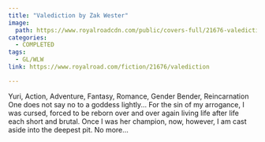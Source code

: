 ```yaml
---
title: "Valediction by Zak Wester"
image:
  path: https://www.royalroadcdn.com/public/covers-full/21676-valediction.jpg
categories:
  - COMPLETED
tags:
  - GL/WLW
link: https://www.royalroad.com/fiction/21676/valediction

---
```

Yuri, Action, Adventure, Fantasy, Romance, Gender Bender, Reincarnation One does not say no to a goddess lightly...
For the sin of my arrogance, I was cursed, forced to be reborn over and over again living life after life each short and brutal.
Once I was her champion, now, however, I am cast aside into the deepest pit.
No more…

